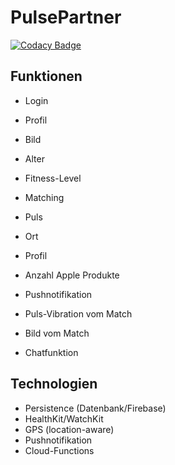 # PulsePartner

[![Codacy Badge](https://api.codacy.com/project/badge/Grade/1f90bc42ba684620913d3d0eed08322c)](https://www.codacy.com?utm_source=github.com&amp;utm_medium=referral&amp;utm_content=Ragyal/PulsePartner&amp;utm_campaign=Badge_Grade)

## Funktionen

-   Login

-   Profil
  -   Bild
  -   Alter
  -   Fitness-Level

-   Matching
  -   Puls
  -   Ort
  -   Profil
  -   Anzahl Apple Produkte

-   Pushnotifikation
  -   Puls-Vibration vom Match
  -   Bild vom Match
  
-   Chatfunktion

## Technologien

-   Persistence (Datenbank/Firebase)
-   HealthKit/WatchKit
-   GPS (location-aware)
-   Pushnotifikation
-   Cloud-Functions
